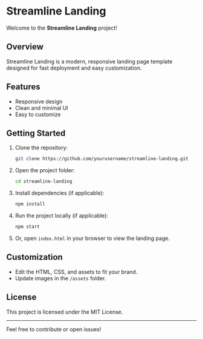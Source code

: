 # Streamline Landing

Welcome to the **Streamline Landing** project!

## Overview

Streamline Landing is a modern, responsive landing page template designed for fast deployment and easy customization.

## Features

- Responsive design
- Clean and minimal UI
- Easy to customize

## Getting Started

1. Clone the repository:
    ```bash
    git clone https://github.com/yourusername/streamline-landing.git
    ```
2. Open the project folder:
    ```bash
    cd streamline-landing
    ```
3. Install dependencies (if applicable):
    ```bash
    npm install
    ```
4. Run the project locally (if applicable):
    ```bash
    npm start
    ```
5. Or, open `index.html` in your browser to view the landing page.

## Customization

- Edit the HTML, CSS, and assets to fit your brand.
- Update images in the `/assets` folder.

## License

This project is licensed under the MIT License.

---

Feel free to contribute or open issues!